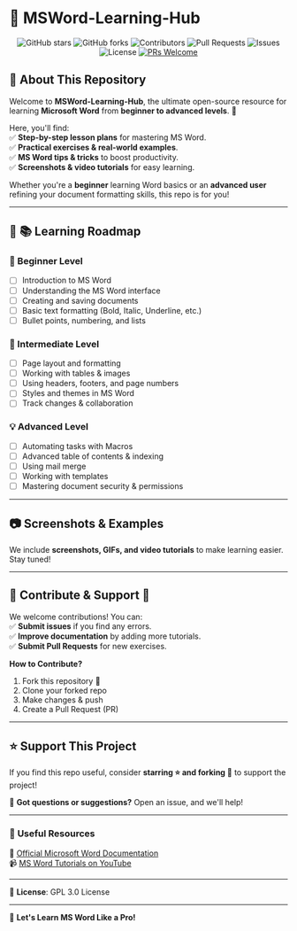 # 📖 MSWord-Learning-Hub  
<!--
<p align="center">
![GitHub stars](https://img.shields.io/github/stars/iamAntimPal/MSWord-Learning-Hub?style=social)
![GitHub forks](https://img.shields.io/github/forks/iamAntimPal/MSWord-Learning-Hub?style=social)
![Contributors](https://img.shields.io/github/contributors/iamAntimPal/MSWord-Learning-Hub)
![Pull Requests](https://img.shields.io/github/issues-pr/iamAntimPal/MSWord-Learning-Hub)
![Issues](https://img.shields.io/github/issues/iamAntimPal/MSWord-Learning-Hub)
![License](https://img.shields.io/github/license/iamAntimPal/MSWord-Learning-Hub)
[![PRs Welcome](https://img.shields.io/badge/PRs-welcome-brightgreen.svg?style=flat-square)](https://makeapullrequest.com)
</p>
-->
<div align="center">
  <img src="https://img.shields.io/github/stars/iamAntimPal/MSWord-Learning-Hub?style=social" alt="GitHub stars">
  <img src="https://img.shields.io/github/forks/iamAntimPal/MSWord-Learning-Hub?style=social" alt="GitHub forks">
  <img src="https://img.shields.io/github/contributors/iamAntimPal/MSWord-Learning-Hub" alt="Contributors">
  <img src="https://img.shields.io/github/issues-pr/iamAntimPal/MSWord-Learning-Hub" alt="Pull Requests">
  <img src="https://img.shields.io/github/issues/iamAntimPal/MSWord-Learning-Hub" alt="Issues">
  <img src="https://img.shields.io/github/license/iamAntimPal/MSWord-Learning-Hub" alt="License">
  <a href="https://makeapullrequest.com">
    <img src="https://img.shields.io/badge/PRs-welcome-brightgreen.svg?style=flat-square" alt="PRs Welcome">
  </a>
</div>


## 📌 About This Repository  
Welcome to **MSWord-Learning-Hub**, the ultimate open-source resource for learning **Microsoft Word** from **beginner to advanced levels**. 🚀  

Here, you'll find:  
✅ **Step-by-step lesson plans** for mastering MS Word.  
✅ **Practical exercises & real-world examples**.  
✅ **MS Word tips & tricks** to boost productivity.  
✅ **Screenshots & video tutorials** for easy learning.  

Whether you're a **beginner** learning Word basics or an **advanced user** refining your document formatting skills, this repo is for you!  

---

## 📖 **📚 Learning Roadmap**  

### **🔰 Beginner Level**  
- [ ] Introduction to MS Word  
- [ ] Understanding the MS Word interface  
- [ ] Creating and saving documents  
- [ ] Basic text formatting (Bold, Italic, Underline, etc.)  
- [ ] Bullet points, numbering, and lists  

### **🚀 Intermediate Level**  
- [ ] Page layout and formatting  
- [ ] Working with tables & images  
- [ ] Using headers, footers, and page numbers  
- [ ] Styles and themes in MS Word  
- [ ] Track changes & collaboration  

### **💡 Advanced Level**  
- [ ] Automating tasks with Macros  
- [ ] Advanced table of contents & indexing  
- [ ] Using mail merge  
- [ ] Working with templates  
- [ ] Mastering document security & permissions  

---

## 📷 **Screenshots & Examples**  
We include **screenshots, GIFs, and video tutorials** to make learning easier. Stay tuned!  

---

## 📌 **Contribute & Support 🚀**  
We welcome contributions! You can:  
✅ **Submit issues** if you find any errors.  
✅ **Improve documentation** by adding more tutorials.  
✅ **Submit Pull Requests** for new exercises.  

**How to Contribute?**  
1. Fork this repository 🍴  
2. Clone your forked repo  
3. Make changes & push  
4. Create a Pull Request (PR)  

---

## ⭐ **Support This Project**  
If you find this repo useful, consider **starring ⭐ and forking 🍴** to support the project!  

📩 **Got questions or suggestions?** Open an issue, and we'll help!  

---

### 🔗 **Useful Resources**  
📖 [Official Microsoft Word Documentation](https://support.microsoft.com/en-us/word)  
📹 [MS Word Tutorials on YouTube](https://www.youtube.com/results?search_query=Microsoft+Word+Tutorials)  

---

📝 **License**: GPL 3.0 License  

---

🚀 **Let's Learn MS Word Like a Pro!**  
